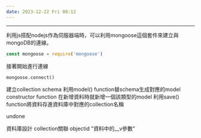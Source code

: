 ```yaml
---
date: 2023-12-22 Fri 00:12
---
```

---

利用js搭配nodejs作為伺服器端時，可以利用mongoose這個套件來建立與mongoDB的連線。

```js
const mongoose = require('mongoose')
```

接著開始進行連線
```
mongoose.connect()
```


建立collection schema
利用model() function替schema生成對應的model constructor function
在新增資料時就新增一個該類型的model
利用save() function將資料存進資料庫中對應的collection名稱


undone

資料庫設計
collection關聯
objectid
"資料中的__v參數"
